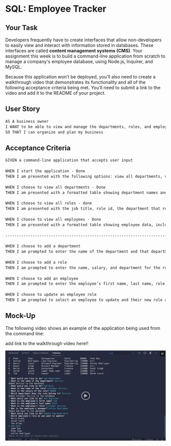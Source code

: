# SQL: Employee Tracker

## Your Task

Developers frequently have to create interfaces that allow non-developers to easily view and interact with information stored in databases. These interfaces are called **content management systems (CMS)**. Your assignment this week is to build a command-line application from scratch to manage a company's employee database, using Node.js, Inquirer, and MySQL.

Because this application won’t be deployed, you’ll also need to create a walkthrough video that demonstrates its functionality and all of the following acceptance criteria being met. You’ll need to submit a link to the video and add it to the README of your project.

## User Story

```md
AS A business owner
I WANT to be able to view and manage the departments, roles, and employees in my company
SO THAT I can organize and plan my business
```

## Acceptance Criteria

```md
GIVEN a command-line application that accepts user input

WHEN I start the application - Done
THEN I am presented with the following options: view all departments, view all roles, view all employees, add a department, add a role, add an employee, and update an employee role - Done

WHEN I choose to view all departments - Done
THEN I am presented with a formatted table showing department names and department ids - Done

WHEN I choose to view all roles - done
THEN I am presented with the job title, role id, the department that role belongs to, and the salary for that role - Done

WHEN I choose to view all employees - Done
THEN I am presented with a formatted table showing employee data, including employee ids, first names, last names, job titles, departments, salaries, and managers that the employees report to - Done

--------------------------------------------------------------------------------------------------------------------------------

WHEN I choose to add a department
THEN I am prompted to enter the name of the department and that department is added to the database

WHEN I choose to add a role
THEN I am prompted to enter the name, salary, and department for the role and that role is added to the database

WHEN I choose to add an employee
THEN I am prompted to enter the employee’s first name, last name, role, and manager, and that employee is added to the database

WHEN I choose to update an employee role
THEN I am prompted to select an employee to update and their new role and this information is updated in the database 

```

## Mock-Up

The following video shows an example of the application being used from the command line:

add link to the walkthrough video here!!

[![A video thumbnail shows the command-line employee management application with a play button overlaying the view.](./Assets/12-sql-homework-video-thumbnail.png)](https://2u-20.wistia.com/medias/2lnle7xnpk)

